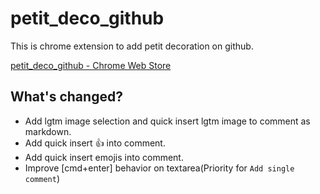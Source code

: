 # petit_deco_github

This is chrome extension to add petit decoration on github.

[petit_deco_github - Chrome Web Store](https://chrome.google.com/webstore/detail/petitdecogithub/aieofhdmcaalkcopkmkcjmacfpigffdf)

## What's changed?
- Add lgtm image selection and quick insert lgtm image to comment as markdown.
- Add quick insert :+1: into comment.
- Add quick insert emojis into comment.
- Improve [cmd+enter] behavior on textarea(Priority for `Add single comment`)
